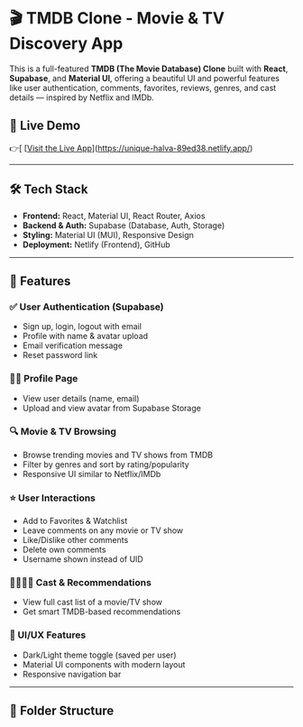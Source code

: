 # 🎬 TMDB Clone - Movie & TV Discovery App

This is a full-featured **TMDB (The Movie Database) Clone** built with **React**, **Supabase**, and **Material UI**, offering a beautiful UI and powerful features like user authentication, comments, favorites, reviews, genres, and cast details — inspired by Netflix and IMDb.

## 🚀 Live Demo

👉[ [[Visit the Live App](https://unique-halva-89ed38.netlify.app/)](https://unique-halva-89ed38.netlify.app/)

---

## 🛠 Tech Stack

- **Frontend:** React, Material UI, React Router, Axios
- **Backend & Auth:** Supabase (Database, Auth, Storage)
- **Styling:** Material UI (MUI), Responsive Design
- **Deployment:** Netlify (Frontend), GitHub

---

## 🔐 Features

### ✅ User Authentication (Supabase)
- Sign up, login, logout with email
- Profile with name & avatar upload
- Email verification message
- Reset password link

### 🧑‍🎤 Profile Page
- View user details (name, email)
- Upload and view avatar from Supabase Storage

### 🔍 Movie & TV Browsing
- Browse trending movies and TV shows from TMDB
- Filter by genres and sort by rating/popularity
- Responsive UI similar to Netflix/IMDb

### ⭐ User Interactions
- Add to Favorites & Watchlist
- Leave comments on any movie or TV show
- Like/Dislike other comments
- Delete own comments
- Username shown instead of UID

### 👨‍👩‍👧‍👦 Cast & Recommendations
- View full cast list of a movie/TV show
- Get smart TMDB-based recommendations

### 🎨 UI/UX Features
- Dark/Light theme toggle (saved per user)
- Material UI components with modern layout
- Responsive navigation bar

---

## 📁 Folder Structure

